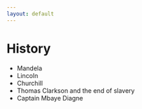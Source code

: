 ```yaml
---
layout: default
---
```


# History

- Mandela
- Lincoln
- Churchill
- Thomas Clarkson and the end of slavery
- Captain Mbaye Diagne
